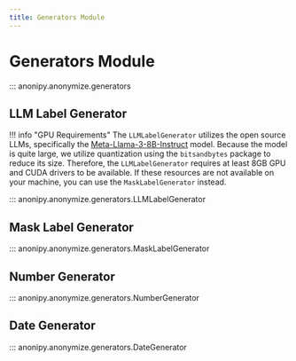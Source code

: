 ```yaml
---
title: Generators Module
---
```


# Generators Module

::: anonipy.anonymize.generators

## LLM Label Generator

!!! info "GPU Requirements"
    The `LLMLabelGenerator` utilizes the open source LLMs,    specifically the [Meta-Llama-3-8B-Instruct](https://huggingface.co/meta-llama/Meta-Llama-3-8B-Instruct) model. Because the model is quite large, we utilize quantization using the `bitsandbytes` package to reduce its size. Therefore, the `LLMLabelGenerator` requires at least 8GB GPU and CUDA drivers to be available. If these resources are not available on your machine, you can use the `MaskLabelGenerator` instead.

::: anonipy.anonymize.generators.LLMLabelGenerator

## Mask Label Generator

::: anonipy.anonymize.generators.MaskLabelGenerator

## Number Generator

::: anonipy.anonymize.generators.NumberGenerator

## Date Generator

::: anonipy.anonymize.generators.DateGenerator
